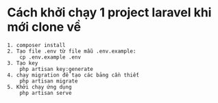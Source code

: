 # Cách khởi chạy 1 project laravel khi mới clone về
    1. composer install
    2. Tạo file .env từ file mẫu .env.example:
        cp .env.example .env
    3. Tạo key 
        php artisan key:generate
    4. chạy migration để tạo các bảng cần thiết
        php artisan migrate
    5. Khởi chạy ứng dụng
        php artisan serve
